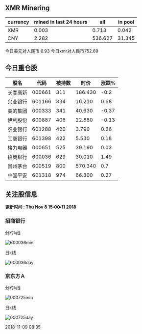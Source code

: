 ## XMR Minering

|currency|mined in last 24 hours|all|in pool|
|---|---|---|---|
|XMR|0.003|0.713|0.042|
|CNY|2.282|536.627|31.345|

今日美元对人民币 6.93	今日xmr对人民币752.69


## 今日重仓股 

|股名|代码|被持数|时价|涨跌%|
|---|---|---|---|---|
|长春高新|000661|311|186.430|-0.2|
|兴业银行|601166|334|16.210|0.68|
|美的集团|000333|341|40.630|-0.37|
|伊利股份|600887|406|22.880|-0.13|
|农业银行|601288|420|3.790|0.26|
|工商银行|601398|422|5.530|0.18|
|格力电器|000651|525|39.190|0.03|
|招商银行|600036|629|30.010|1.49|
|贵州茅台|600519|800|570.340|0.7|
|中国平安|601318|974|66.300|0.27|

## 关注股信息
**更新时间 : Thu Nov  8 15:00:11 2018**
### 招商银行 
分时k线

![600036min](http://image.sinajs.cn/newchart/min/n/sh600036.gif)

日k线

![600036day](http://image.sinajs.cn/newchart/daily/n/sh600036.gif)

### 京东方Ａ 
分时k线

![000725min](http://image.sinajs.cn/newchart/min/n/sz000725.gif)

日k线

![000725day](http://image.sinajs.cn/newchart/daily/n/sz000725.gif)

2018-11-09 08:35